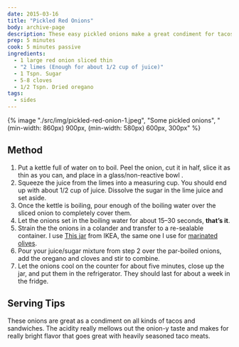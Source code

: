 ```yaml
---
date: 2015-03-16
title: "Pickled Red Onions"
body: archive-page
description: These easy pickled onions make a great condiment for tacos and sandwiches. 
prep: 5 minutes
cook: 5 minutes passive
ingredients:
  - 1 large red onion sliced thin
  - "2 limes (Enough for about 1/2 cup of juice)"
  - 1 Tspn. Sugar
  - 5-8 cloves
  - 1/2 Tspn. Dried oregano
tags:
  - sides
---
```

{% image
  "./src/img/pickled-red-onion-1.jpeg",
  "Some pickled onions",
  "(min-width: 860px) 900px, (min-width: 580px) 600px, 300px"
%}

## Method
1. Put a kettle full of water on to boil. Peel the onion, cut it in half, slice it as thin as you can, and place in a glass/non-reactive bowl .
2. Squeeze the juice from the limes into a measuring cup. You should end up with about 1/2 cup of juice. Dissolve the sugar in the lime juice and set aside.
3. Once the kettle is boiling, pour enough of the boiling water over the sliced onion to completely cover them.
4. Let the onions set in the boiling water for about 15–30 seconds, **that’s it**.
5. Strain the the onions in a colander and transfer to a re-sealable container. I use [This jar](http://www.ikea.com/us/en/catalog/products/90227985/) from IKEA, the same one I use for [marinated olives](../2014-09-22-marinated-olives). 
6. Pour your juice/sugar mixture from step 2 over the par-boiled onions, add the oregano and cloves and stir to combine. 
7. Let the onions cool on the counter for about five minutes, close up the jar, and put them in the refrigerator. They should last for about a week in the fridge.

## Serving Tips
These onions are great as a condiment on all kinds of tacos and sandwiches. The acidity really mellows out the onion-y taste and makes for really bright flavor that goes great with heavily seasoned taco meats.
